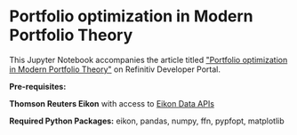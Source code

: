 # Portfolio optimization in Modern Portfolio Theory

This Jupyter Notebook accompanies the article titled ["Portfolio optimization in Modern Portfolio Theory"](https://developers.refinitiv.com/article/portfolio-optimization-modern-portfolio-theory) on Refinitiv Developer Portal.

**Pre-requisites:** 

**Thomson Reuters Eikon** with access to [Eikon Data APIs](https://developers.refinitiv.com/eikon-data-apis)

**Required Python Packages:** eikon, pandas, numpy, ffn, pypfopt, matplotlib 
